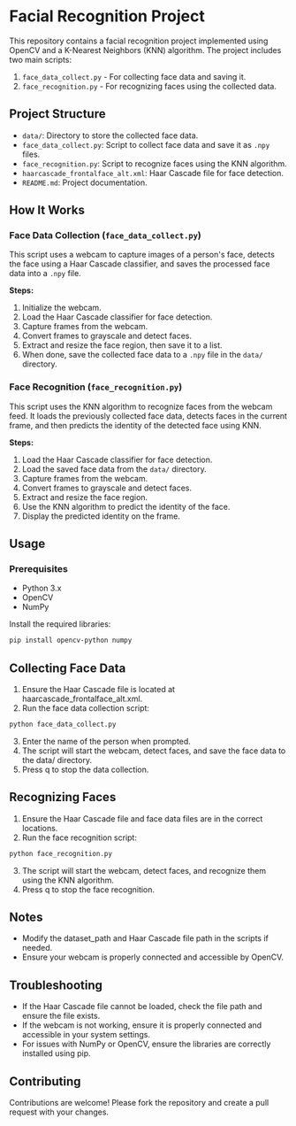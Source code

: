 # Facial Recognition Project

This repository contains a facial recognition project implemented using OpenCV and a K-Nearest Neighbors (KNN) algorithm. The project includes two main scripts:
1. `face_data_collect.py` - For collecting face data and saving it.
2. `face_recognition.py` - For recognizing faces using the collected data.

## Project Structure

- `data/`: Directory to store the collected face data.
- `face_data_collect.py`: Script to collect face data and save it as `.npy` files.
- `face_recognition.py`: Script to recognize faces using the KNN algorithm.
- `haarcascade_frontalface_alt.xml`: Haar Cascade file for face detection.
- `README.md`: Project documentation.

## How It Works

### Face Data Collection (`face_data_collect.py`)

This script uses a webcam to capture images of a person's face, detects the face using a Haar Cascade classifier, and saves the processed face data into a `.npy` file. 

**Steps:**
1. Initialize the webcam.
2. Load the Haar Cascade classifier for face detection.
3. Capture frames from the webcam.
4. Convert frames to grayscale and detect faces.
5. Extract and resize the face region, then save it to a list.
6. When done, save the collected face data to a `.npy` file in the `data/` directory.

### Face Recognition (`face_recognition.py`)

This script uses the KNN algorithm to recognize faces from the webcam feed. It loads the previously collected face data, detects faces in the current frame, and then predicts the identity of the detected face using KNN.

**Steps:**
1. Load the Haar Cascade classifier for face detection.
2. Load the saved face data from the `data/` directory.
3. Capture frames from the webcam.
4. Convert frames to grayscale and detect faces.
5. Extract and resize the face region.
6. Use the KNN algorithm to predict the identity of the face.
7. Display the predicted identity on the frame.

## Usage

### Prerequisites

- Python 3.x
- OpenCV
- NumPy

Install the required libraries:

```bash
pip install opencv-python numpy
```


## Collecting Face Data
1. Ensure the Haar Cascade file is located at haarcascade_frontalface_alt.xml.
2. Run the face data collection script:
```bash
python face_data_collect.py
```
3. Enter the name of the person when prompted.
4. The script will start the webcam, detect faces, and save the face data to the data/ directory.
5. Press q to stop the data collection.


## Recognizing Faces
1. Ensure the Haar Cascade file and face data files are in the correct locations.
2. Run the face recognition script:
```bash
python face_recognition.py
```
3. The script will start the webcam, detect faces, and recognize them using the KNN algorithm.
4. Press q to stop the face recognition.

## Notes
- Modify the dataset_path and Haar Cascade file path in the scripts if needed.
- Ensure your webcam is properly connected and accessible by OpenCV.

## Troubleshooting
- If the Haar Cascade file cannot be loaded, check the file path and ensure the file exists.
- If the webcam is not working, ensure it is properly connected and accessible in your system settings.
- For issues with NumPy or OpenCV, ensure the libraries are correctly installed using pip.

## Contributing
Contributions are welcome! Please fork the repository and create a pull request with your changes.